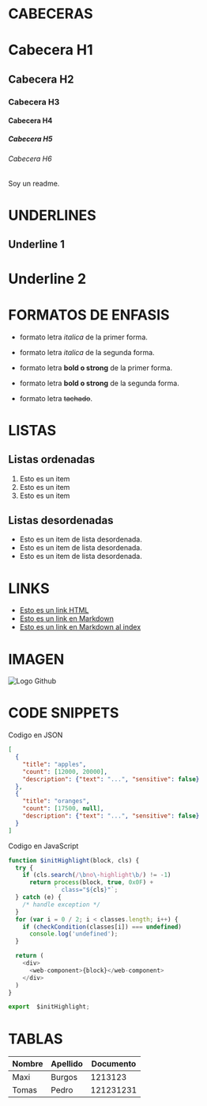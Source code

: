 # CABECERAS
# Cabecera H1
## Cabecera H2
### Cabecera H3
#### Cabecera H4
##### Cabecera H5
###### Cabecera H6

Soy un readme.

# UNDERLINES
Underline 1
-----------

Underline 2
===========

# FORMATOS DE ENFASIS
- formato letra *italica* de la primer forma.
- formato letra _italica_ de la segunda forma.

- formato letra **bold o strong** de la primer forma.
- formato letra __bold o strong__ de la segunda forma.

- formato letra ~~tachado~~.

# LISTAS
## Listas ordenadas
1. Esto es un item
2. Esto es un item
3. Esto es un item

## Listas desordenadas
- Esto es un item de lista desordenada.
- Esto es un item de lista desordenada.
- Esto es un item de lista desordenada.

# LINKS
- <a href="https://www.google.com.mx">Esto es un link HTML</a>
- [Esto es un link en Markdown](https://www.google.com.mx)
- [Esto es un link en Markdown al index](index.html)

# IMAGEN
![Logo Github](https://miracomosehace.com/wp-content/uploads/2020/07/icono-de-github.jpg)

# CODE SNIPPETS
Codigo en JSON
```JSON
[
  {
    "title": "apples",
    "count": [12000, 20000],
    "description": {"text": "...", "sensitive": false}
  },
  {
    "title": "oranges",
    "count": [17500, null],
    "description": {"text": "...", "sensitive": false}
  }
]
```

Codigo en JavaScript

```JAVASCRIPT
function $initHighlight(block, cls) {
  try {
    if (cls.search(/\bno\-highlight\b/) != -1)
      return process(block, true, 0x0F) +
             ` class="${cls}"`;
  } catch (e) {
    /* handle exception */
  }
  for (var i = 0 / 2; i < classes.length; i++) {
    if (checkCondition(classes[i]) === undefined)
      console.log('undefined');
  }

  return (
    <div>
      <web-component>{block}</web-component>
    </div>
  )
}

export  $initHighlight;
```

# TABLAS
| Nombre | Apellido | Documento |
| ------ | -------- | --------- |
| Maxi | Burgos | 1213123 |
| Tomas  | Pedro    | 121231231 |